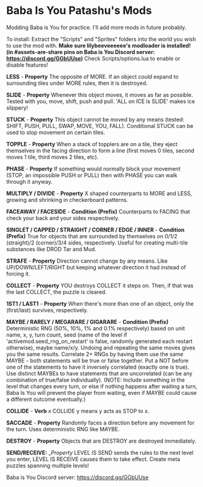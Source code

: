 # Baba Is You Patashu's Mods

Modding Baba is You for practice. I'll add more mods in future probably.

To install: Extract the "Scripts" and "Sprites" folders into the world you wish to use the mod with. **Make sure lilybeeveeeeee's modloader is installed! (in #assets-are-share pins on Baba is You Discord server: https://discord.gg/GGbUUse)** Check Scripts/options.lua to enable or disable features!

**LESS** - __Property__ The opposite of MORE. If an object *could* expand to surrounding tiles under MORE rules, then it is destroyed.

**SLIDE** - __Property__ Whenever this object moves, it moves as far as possible. Tested with you, move, shift, push and pull. 'ALL on ICE is SLIDE'  makes ice slippery!

**STUCK** - __Property__ This object cannot be moved by any means (tested: SHIFT, PUSH, PULL, SWAP, MOVE, YOU, FALL). Conditional STUCK can be used to stop movement on certain tiles.

**TOPPLE** - __Property__ When a stack of topplers are on a tile, they eject themselves in the facing direction to form a line (first moves 0 tiles, second moves 1 tile, third moves 2 tiles, etc).

**PHASE** - __Property__ If something would normally block your movement (STOP, an impossible PUSH or PULL) then with PHASE you can walk through it anyway.

**MULTIPLY / DIVIDE** - __Property__ X shaped counterparts to MORE and LESS, growing and shrinking in checkerboard patterns.

**FACEAWAY / FACESIDE** - __Condition (Prefix)__ Counterparts to FACING that check your back and your sides respectively.

**SINGLET / CAPPED / STRAIGHT / CORNER / EDGE / INNER** - __Condition (Prefix)__ True for objects that are surrounded by themselves on 0/1/2 (straight)/2 (corner)/3/4 sides, respectively. Useful for creating multi-tile substances like DROD Tar and Mud.

**STRAFE** - __Property__ Direction cannot change by any means. Like UP/DOWN/LEFT/RIGHT but keeping whatever direction it had instead of forcing it.

**COLLECT** - __Property__ YOU destroys COLLECT it steps on. Then, if that was the last COLLECT, the puzzle is cleared.

**1ST1 / LAST1** - __Property__ When there's more than one of an object, only the (first/last) survives, respectively.

**MAYBE / RARELY / MEGARARE / GIGARARE** - __Condition (Prefix)__ Deterministic RNG (50%, 10%, 1% and 0.1% respectively) based on unit name, x, y, turn count, seed (name of the level if 'activemod.seed_rng_on_restart' is false, randomly generated each restart otherwise), maybe name/x/y. Undoing and repeating the same moves gives you the same results. Correlate 2+ RNGs by having them use the same MAYBE - both statements will be true or false together. Put a NOT before one of the statements to have it inversely correlated (exactly one is true). Use distinct MAYBEs to have statements that are uncorrelated (can be any combination of true/false individually). (NOTE: Include something in the level that changes every turn, or else if nothing happens after waiting a turn, Baba Is You will prevent the player from waiting, even if MAYBE could cause a different outcome eventually.)

**COLLIDE** - __Verb__ x COLLIDE y means y acts as STOP to x.

**SACCADE** - __Property__ Randomly faces a direction before any movement for the turn. Uses deterministic RNG like MAYBE.

**DESTROY** - __Property__ Objects that are DESTROY are destroyed immediately.

**SEND/RECEIVE:** __Property_ LEVEL IS SEND sends the rules to the next level you enter, LEVEL IS RECEIVE causes them to take effect. Create meta puzzles spanning multiple levels!

Baba is You Discord server: https://discord.gg/GGbUUse
